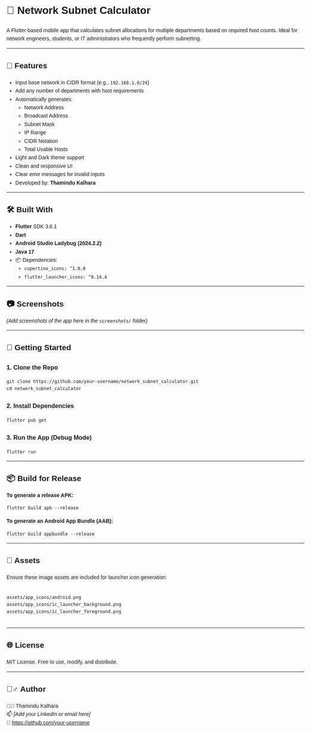<body style="font-family: sans-serif; line-height: 1.6; max-width: 800px; margin: 0 auto; padding: 20px;">

  <h1>📱 Network Subnet Calculator</h1>
  <p>
    A Flutter-based mobile app that calculates subnet allocations for multiple departments based on required host counts.
    Ideal for network engineers, students, or IT administrators who frequently perform subnetting.
  </p>

  <hr />

  <h2>🎯 Features</h2>
  <ul>
    <li>Input base network in CIDR format (e.g., <code>192.168.1.0/24</code>)</li>
    <li>Add any number of departments with host requirements</li>
    <li>Automatically generates:
      <ul>
        <li>Network Address</li>
        <li>Broadcast Address</li>
        <li>Subnet Mask</li>
        <li>IP Range</li>
        <li>CIDR Notation</li>
        <li>Total Usable Hosts</li>
      </ul>
    </li>
    <li>Light and Dark theme support</li>
    <li>Clean and responsive UI</li>
    <li>Clear error messages for invalid inputs</li>
    <li>Developed by: <strong>Thamindu Kalhara</strong></li>
  </ul>

  <hr />

  <h2>🛠 Built With</h2>
  <ul>
    <li><strong>Flutter</strong> SDK 3.6.1</li>
    <li><strong>Dart</strong></li>
    <li><strong>Android Studio Ladybug (2024.2.2)</strong></li>
    <li><strong>Java 17</strong></li>
    <li>📦 Dependencies:
      <ul>
        <li><code>cupertino_icons: ^1.0.8</code></li>
        <li><code>flutter_launcher_icons: ^0.14.4</code></li>
      </ul>
    </li>
  </ul>

  <hr />

  <h2>📷 Screenshots</h2>
  <p><em>(Add screenshots of the app here in the <code>screenshots/</code> folder)</em></p>

  <hr />

  <h2>🚀 Getting Started</h2>
  <h3>1. Clone the Repo</h3>
  <pre><code>git clone https://github.com/your-username/network_subnet_calculator.git
cd network_subnet_calculator</code></pre>

  <h3>2. Install Dependencies</h3>
  <pre><code>flutter pub get</code></pre>

  <h3>3. Run the App (Debug Mode)</h3>
  <pre><code>flutter run</code></pre>

  <hr />

  <h2>📦 Build for Release</h2>
  <p><strong>To generate a release APK:</strong></p>
  <pre><code>flutter build apk --release</code></pre>

  <p><strong>To generate an Android App Bundle (AAB):</strong></p>
  <pre><code>flutter build appbundle --release</code></pre>

  <hr />

  <h2>📁 Assets</h2>
  <p>Ensure these image assets are included for launcher icon generation:</p>
  <pre><code>
assets/app_icons/android.png
assets/app_icons/ic_launcher_background.png
assets/app_icons/ic_launcher_foreground.png
  </code></pre>

  <hr />

  <h2>🌐 License</h2>
  <p>MIT License. Free to use, modify, and distribute.</p>

  <hr />

  <h2>🙋‍♂️ Author</h2>
  <p>
    👨‍💻 Thamindu Kalhara <br />
    📫 <em>[Add your LinkedIn or email here]</em> <br />
    🔗 <a href="https://github.com/your-username">https://github.com/your-username</a>
  </p>

</body>
</html>
